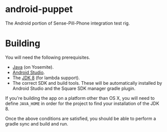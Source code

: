 android-puppet
==============

The Android portion of Sense-Pill-Phone integration test rig.

Building
========

You will need the following prerequisites.

- [Java](http://support.apple.com/kb/DL1572) (on Yosemite).
- [Android Studio](http://developer.android.com/sdk/index.html).
- The [JDK 8](http://www.oracle.com/technetwork/java/javase/downloads/jdk8-downloads-2133151.html) (for lambda support).
- The correct SDK and build tools. These will be automatically installed by Android Studio and the Square SDK manager gradle plugin.

If you're building the app on a platform other than OS X, you will need to define `JAVA_HOME` in order for the project to find your installation of the JDK 8.

Once the above conditions are satisfied, you should be able to perform a gradle sync and build and run.
